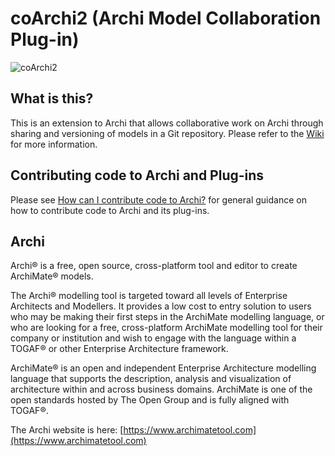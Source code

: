 # coArchi2 (Archi Model Collaboration Plug-in)

<img alt="coArchi2" src="https://github.com/user-attachments/assets/345b19fc-fb18-4ff2-936d-7e89f3ce8e65" />

## What is this?
This is an extension to Archi that allows collaborative work on Archi through sharing and versioning of models in a Git repository. Please refer to the [Wiki](https://github.com/archimatetool/archi-modelrepository-plugin2/wiki) for more information.

## Contributing code to Archi and Plug-ins

Please see [How can I contribute code to Archi?](https://github.com/archimatetool/archi/wiki/How-can-I-contribute-code-to-Archi%3F) for general guidance on how to contribute code to Archi and its plug-ins.

## Archi
Archi® is a free, open source, cross-platform tool and editor to create ArchiMate® models.

The Archi® modelling tool is targeted toward all levels of Enterprise Architects and Modellers. It provides a low cost to entry solution to users who may be making their first steps in the ArchiMate modelling language, or who are looking for a free, cross-platform ArchiMate modelling tool for their company or institution and wish to engage with the language within a TOGAF® or other Enterprise Architecture framework.

ArchiMate® is an open and independent Enterprise Architecture modelling language that supports the description, analysis and visualization of architecture within and across business domains. ArchiMate is one of the open standards hosted by The Open Group and is fully aligned with TOGAF®.

The Archi website is here: [https://www.archimatetool.com](https://www.archimatetool.com)
